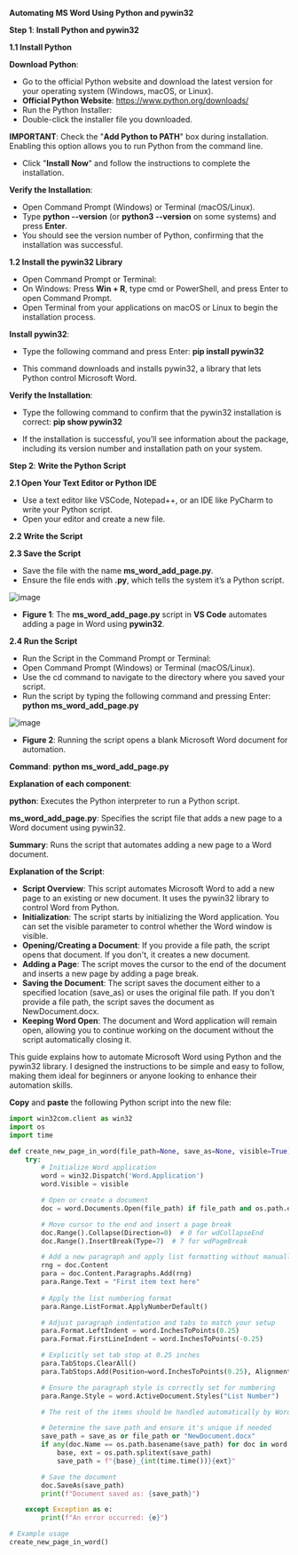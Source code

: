 **Automating MS Word Using Python and pywin32**

**Step 1**: **Install Python and pywin32**

**1.1 Install Python**

**Download Python**:

- Go to the official Python website and download the latest version for your operating system (Windows, macOS, or Linux).
- **Official Python Website**: https://www.python.org/downloads/
- Run the Python Installer:
- Double-click the installer file you downloaded.

**IMPORTANT**: Check the "**Add Python to PATH**" box during installation. Enabling this option allows you to run Python from the command line.

- Click "**Install Now**" and follow the instructions to complete the installation.

**Verify the Installation**:

- Open Command Prompt (Windows) or Terminal (macOS/Linux).
- Type **python --version** (or **python3 --version** on some systems) and press **Enter**.
- You should see the version number of Python, confirming that the installation was successful.

**1.2 Install the pywin32 Library**

- Open Command Prompt or Terminal:
- On Windows: Press **Win + R**, type cmd or PowerShell, and press Enter to open Command Prompt.
- Open Terminal from your applications on macOS or Linux to begin the installation process.

**Install pywin32**:

- Type the following command and press Enter: **pip install pywin32**

- This command downloads and installs pywin32, a library that lets Python control Microsoft Word.

**Verify the Installation**:

- Type the following command to confirm that the pywin32 installation is correct: **pip show pywin32**

- If the installation is successful, you’ll see information about the package, including its version number and installation path on your system.

**Step 2**: **Write the Python Script**

**2.1 Open Your Text Editor or Python IDE**
- Use a text editor like VSCode, Notepad++, or an IDE like PyCharm to write your Python script.
- Open your editor and create a new file.

**2.2 Write the Script**

**2.3 Save the Script**

- Save the file with the name **ms_word_add_page.py**.
- Ensure the file ends with **.py**, which tells the system it’s a Python script.

![image](https://github.com/user-attachments/assets/426a9474-0224-4a26-9dd5-7ecae6eb90b6)

- **Figure 1**: The **ms_word_add_page.py** script in **VS Code** automates adding a page in Word using **pywin32**.

**2.4 Run the Script**

- Run the Script in the Command Prompt or Terminal:
- Open Command Prompt (Windows) or Terminal (macOS/Linux).
- Use the cd command to navigate to the directory where you saved your script.
- Run the script by typing the following command and pressing Enter: **python ms_word_add_page.py**

![image](https://github.com/user-attachments/assets/569805e5-9fb9-45ed-891e-447ecce06eb2)
- **Figure 2**: Running the script opens a blank Microsoft Word document for automation.

**Command**: **python ms_word_add_page.py**

**Explanation of each component**:

**python**: Executes the Python interpreter to run a Python script.

**ms_word_add_page.py**: Specifies the script file that adds a new page to a Word document using pywin32.

**Summary**: Runs the script that automates adding a new page to a Word document.


**Explanation of the Script**:

- **Script Overview**: This script automates Microsoft Word to add a new page to an existing or new document. It uses the pywin32 library to control Word from Python.
- **Initialization**: The script starts by initializing the Word application. You can set the visible parameter to control whether the Word window is visible.
- **Opening/Creating a Document**: If you provide a file path, the script opens that document. If you don't, it creates a new document.
- **Adding a Page**: The script moves the cursor to the end of the document and inserts a new page by adding a page break.
- **Saving the Document**: The script saves the document either to a specified location (save_as) or uses the original file path. If you don't provide a file path, the script saves the document as NewDocument.docx.
- **Keeping Word Open**: The document and Word application will remain open, allowing you to continue working on the document without the script automatically closing it.

This guide explains how to automate Microsoft Word using Python and the pywin32 library. I designed the instructions to be simple and easy to follow, making them ideal for beginners or anyone looking to enhance their automation skills. 

**Copy** and **paste** the following Python script into the new file:
 
```python
import win32com.client as win32
import os
import time

def create_new_page_in_word(file_path=None, save_as=None, visible=True):
    try:
        # Initialize Word application
        word = win32.Dispatch('Word.Application')
        word.Visible = visible

        # Open or create a document
        doc = word.Documents.Open(file_path) if file_path and os.path.exists(file_path) else word.Documents.Add()

        # Move cursor to the end and insert a page break
        doc.Range().Collapse(Direction=0)  # 0 for wdCollapseEnd
        doc.Range().InsertBreak(Type=7)  # 7 for wdPageBreak

        # Add a new paragraph and apply list formatting without manually inserting the number
        rng = doc.Content
        para = doc.Content.Paragraphs.Add(rng)
        para.Range.Text = "First item text here"
        
        # Apply the list numbering format
        para.Range.ListFormat.ApplyNumberDefault()

        # Adjust paragraph indentation and tabs to match your setup
        para.Format.LeftIndent = word.InchesToPoints(0.25)
        para.Format.FirstLineIndent = word.InchesToPoints(-0.25)

        # Explicitly set tab stop at 0.25 inches
        para.TabStops.ClearAll()
        para.TabStops.Add(Position=word.InchesToPoints(0.25), Alignment=0, Leader=0)

        # Ensure the paragraph style is correctly set for numbering
        para.Range.Style = word.ActiveDocument.Styles("List Number")

        # The rest of the items should be handled automatically by Word as the user presses Enter

        # Determine the save path and ensure it's unique if needed
        save_path = save_as or file_path or "NewDocument.docx"
        if any(doc.Name == os.path.basename(save_path) for doc in word.Documents):
            base, ext = os.path.splitext(save_path)
            save_path = f"{base}_{int(time.time())}{ext}"

        # Save the document
        doc.SaveAs(save_path)
        print(f"Document saved as: {save_path}")

    except Exception as e:
        print(f"An error occurred: {e}")

# Example usage
create_new_page_in_word()









